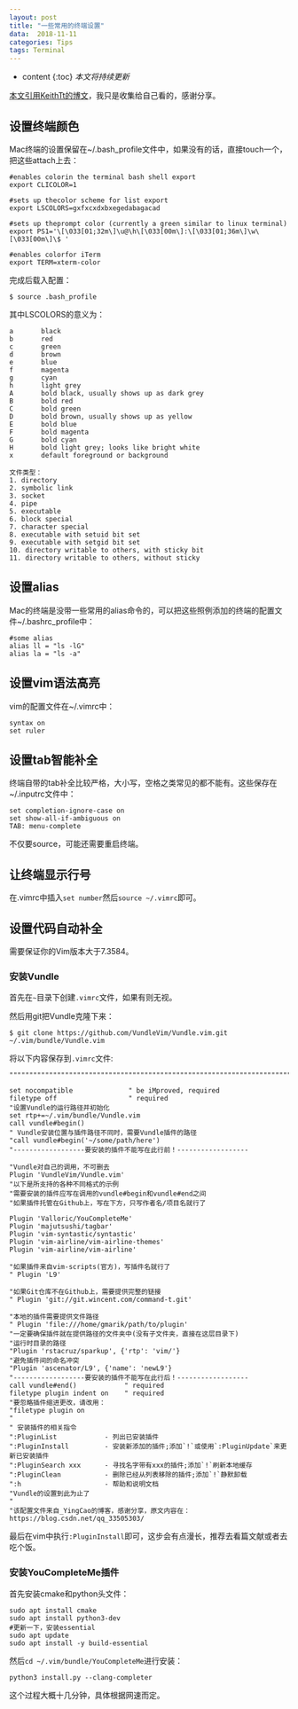 ```yaml
---
layout: post
title: "一些常用的终端设置"
data:  2018-11-11
categories: Tips
tags: Terminal
---
```


* content
{:toc}
*本文将持续更新*

[本文引用KeithTt的博文](https://www.cnblogs.com/keithtt/)，我只是收集给自己看的，感谢分享。

## 设置终端颜色

Mac终端的设置保留在~/.bash_profile文件中，如果没有的话，直接touch一个，把这些attach上去：

```shell
#enables colorin the terminal bash shell export
export CLICOLOR=1

#sets up thecolor scheme for list export
export LSCOLORS=gxfxcxdxbxegedabagacad

#sets up theprompt color (currently a green similar to linux terminal)
export PS1='\[\033[01;32m\]\u@\h\[\033[00m\]:\[\033[01;36m\]\w\[\033[00m\]\$ '

#enables colorfor iTerm
export TERM=xterm-color
```

完成后载入配置：

```shell
$ source .bash_profile
```

其中LSCOLORS的意义为：

```shell
a       black
b       red
c       green
d       brown
e       blue
f       magenta
g       cyan
h       light grey
A       bold black, usually shows up as dark grey
B       bold red
C       bold green
D       bold brown, usually shows up as yellow
E       bold blue
F       bold magenta
G       bold cyan
H       bold light grey; looks like bright white
x       default foreground or background

文件类型：
1. directory
2. symbolic link
3. socket
4. pipe
5. executable
6. block special
7. character special
8. executable with setuid bit set
9. executable with setgid bit set
10. directory writable to others, with sticky bit
11. directory writable to others, without sticky

```

## 设置alias

Mac的终端是没带一些常用的alias命令的，可以把这些照例添加的终端的配置文件~/.bashrc_profile中：

```shell
#some alias
alias ll = "ls -lG"
alias la = "ls -a"
```

## 设置vim语法高亮

vim的配置文件在~/.vimrc中：

```shell
syntax on
set ruler
```

## 设置tab智能补全

终端自带的tab补全比较严格，大小写，空格之类常见的都不能有。这些保存在~/.inputrc文件中：

```shell
set completion-ignore-case on
set show-all-if-ambiguous on
TAB: menu-complete
```

不仅要source，可能还需要重启终端。

## 让终端显示行号

在.vimrc中插入`set number`然后`source ~/.vimrc`即可。

## 设置代码自动补全

需要保证你的Vim版本大于7.3584。

### 安装Vundle

首先在`~`目录下创建`.vimrc`文件，如果有则无视。

然后用git把Vundle克隆下来：

```shell
$ git clone https://github.com/VundleVim/Vundle.vim.git ~/.vim/bundle/Vundle.vim
```

将以下内容保存到`.vimrc`文件:

```shell
""""""""""""""""""""""""""""""""""""""""""""""""""""""""""""""""""""""""""""
 
set nocompatible              " be iMproved, required
filetype off                  " required
"设置Vundle的运行路径并初始化
set rtp+=~/.vim/bundle/Vundle.vim
call vundle#begin()
" Vundle安装位置与插件路径不同时，需要Vundle插件的路径
"call vundle#begin('~/some/path/here')
"------------------要安装的插件不能写在此行前！------------------
 
"Vundle对自己的调用，不可删去
Plugin 'VundleVim/Vundle.vim'
"以下是所支持的各种不同格式的示例
"需要安装的插件应写在调用的vundle#begin和vundle#end之间
"如果插件托管在Github上，写在下方，只写作者名/项目名就行了
 
Plugin 'Valloric/YouCompleteMe'
Plugin 'majutsushi/tagbar'
Plugin 'vim-syntastic/syntastic'
Plugin 'vim-airline/vim-airline-themes'
Plugin 'vim-airline/vim-airline'
 
"如果插件来自vim-scripts(官方)，写插件名就行了
" Plugin 'L9'
 
"如果Git仓库不在Github上，需要提供完整的链接
" Plugin 'git://git.wincent.com/command-t.git'
 
"本地的插件需要提供文件路径
" Plugin 'file:///home/gmarik/path/to/plugin'
"一定要确保插件就在提供路径的文件夹中(没有子文件夹，直接在这层目录下)
"运行时目录的路径
"Plugin 'rstacruz/sparkup', {'rtp': 'vim/'}
"避免插件间的命名冲突
"Plugin 'ascenator/L9', {'name': 'newL9'}
"------------------要安装的插件不能写在此行后！------------------
call vundle#end()            " required
filetype plugin indent on    " required
"要忽略插件缩进更改，请改用：
"filetype plugin on
"
" 安装插件的相关指令
":PluginList			- 列出已安装插件
":PluginInstall			- 安装新添加的插件;添加`!`或使用`:PluginUpdate`来更新已安装插件
":PluginSearch xxx		- 寻找名字带有xxx的插件;添加`!`刷新本地缓存
":PluginClean			- 删除已经从列表移除的插件;添加`!`静默卸载
":h						- 帮助和说明文档 
"Vundle的设置到此为止了
"
"该配置文件来自_YingCao的博客，感谢分享，原文内容在：https://blog.csdn.net/qq_33505303/
```

最后在vim中执行`:PluginInstall`即可，这步会有点漫长，推荐去看篇文献或者去吃个饭。

### 安装YouCompleteMe插件

首先安装cmake和python头文件：

```shell
sudo apt install cmake
sudo apt install python3-dev
#更新一下，安装essential
sudo apt update
sudo apt install -y build-essential
```

然后`cd ~/.vim/bundle/YouCompleteMe`进行安装：

```shell
python3 install.py --clang-completer
```

这个过程大概十几分钟，具体根据网速而定。

